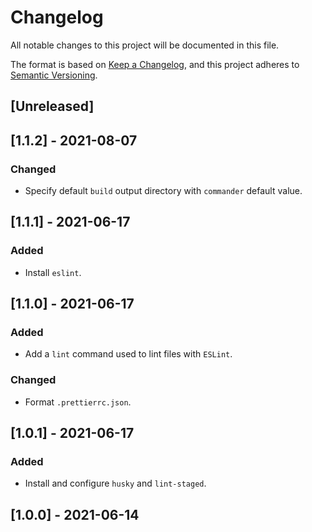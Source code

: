 # Changelog

All notable changes to this project will be documented in this file.

The format is based on [Keep a Changelog](https://keepachangelog.com/en/1.0.0/), and this project adheres to [Semantic Versioning](https://semver.org/spec/v2.0.0.html).

## [Unreleased]

## [1.1.2] - 2021-08-07

### Changed

-   Specify default `build` output directory with `commander` default value.

## [1.1.1] - 2021-06-17

### Added

-   Install `eslint`.

## [1.1.0] - 2021-06-17

### Added

-   Add a `lint` command used to lint files with `ESLint`.

### Changed

-   Format `.prettierrc.json`.

## [1.0.1] - 2021-06-17

### Added

-   Install and configure `husky` and `lint-staged`.

## [1.0.0] - 2021-06-14
